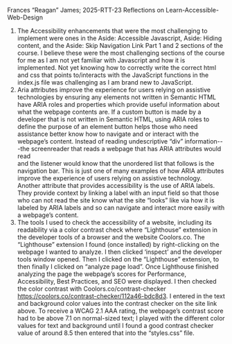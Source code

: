 Frances “Reagan” James; 2025-RTT-23
Reflections on Learn-Accessible-Web-Design 
1.	The Accessibility enhancements that were the most challenging to implement were ones in the Aside: Accessible Javascript, Aside: Hiding content, and the Aside: Skip Navigation Link Part 1 and 2 sections of the course. I believe these were the most challenging sections of the course for me as I am not yet familiar with Javascript and how it is implemented.  Not yet knowing how to correctly write the correct html and css that points to/interacts with the JavaScript functions in the index.js file was challenging as I am brand new to JavaScript. 
2.	Aria attributes improve the experience for users relying on assistive technologies by ensuring any elements not written in Semantic HTML have ARIA roles and properties which provide useful information about what the webpage contents are.  If a custom button is made by a developer that is not written in Semantic HTML, using ARIA roles to define the purpose of an element button helps those who need assistance better know how to navigate and or interact with the webpage’s content. Instead of reading undescriptive “div” information---the screenreader that reads a webpage that has ARIA attributes would read <nav role=”navigation”> and the listener would know that the unordered list that follows is the navigation bar. This is just one of many examples of how ARIA attributes improve the experience of users relying on assistive technology. Another attribute that provides accessibility is the use of ARIA labels. They provide context by linking a label with an input field so that those  who can not read the site know what the site “looks” like via how it is labeled by ARIA labels and so can navigate and interact more easily with a webpage’s content.
3.	The tools I used to check the accessibility of a website, including its readability via a color contrast check where “Lighthouse”  extension in the developer tools of a browser and the website Coolors.co.  The “Lighthouse” extension I found (once installed) by right-clicking on the webpage I wanted to analyze. I then clicked ‘inspect’ and the developer tools window opened. Then I clicked on the “Lighthouse” extension, to then finally I clicked on “analyze page load”.  Once Lighthouse finished analyzing the page the webpage’s scores for Performance, Accessibility, Best Practices, and SEO were displayed. I then checked the color contrast with Coolors.co/contrast-checker https://coolors.co/contrast-checker/112a46-bdc8d3. I entered in the text and background color values into the contrast checker on the site link above. To receive a WCAG 2.1 AAA rating,  the webpage’s contrast score had to be above 7.1 on normal-sized text;  I played with the different color values for text and background until I found a good contrast checker value of around 8.5 then entered that into the “styles.css” file. 
